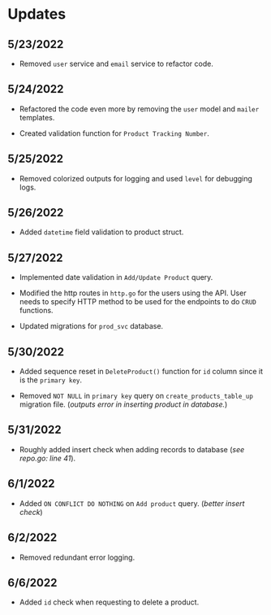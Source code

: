 # Updates

## 5/23/2022

- Removed `user` service and `email` service to refactor code.

## 5/24/2022

- Refactored the code even more by removing the `user` model and `mailer` templates.

- Created validation function for `Product Tracking Number`.

## 5/25/2022

- Removed colorized outputs for logging and used `level` for debugging logs.

## 5/26/2022

- Added `datetime` field validation to product struct.

## 5/27/2022

- Implemented date validation in `Add/Update Product` query.

- Modified the http routes in `http.go` for the users using the API. User needs to specify HTTP method to be used for the endpoints to do `CRUD` functions.

- Updated migrations for `prod_svc` database.

## 5/30/2022

- Added sequence reset in `DeleteProduct()` function for `id` column since it is the `primary key`.

- Removed `NOT NULL` in `primary key` query on `create_products_table_up` migration file. (*outputs error in inserting product in database.*)

## 5/31/2022

- Roughly added insert check when adding records to database (*see repo.go: line 41*).

## 6/1/2022

- Added `ON CONFLICT DO NOTHING` on `Add product` query. (*better insert check*)

## 6/2/2022

- Removed redundant error logging.

## 6/6/2022

- Added `id` check when requesting to delete a product.
